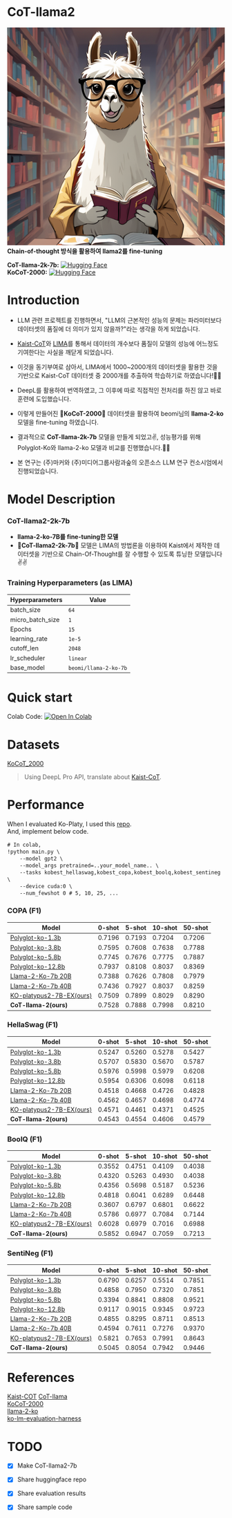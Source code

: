 # CoT-llama2
![CoT-llama2](./CoT-llama.png)  
**Chain-of-thought 방식을 활용하여 llama2를 fine-tuning**   

**CoT-llama-2k-7b:** [![Hugging Face](https://img.shields.io/badge/%F0%9F%A4%97%20Hugging%20Face-Spaces-blue)](https://huggingface.co/kyujinpy/CoT-llama-2k-7b)   
**KoCoT-2000:** [![Hugging Face](https://img.shields.io/badge/%F0%9F%A4%97%20Hugging%20Face-Spaces-blue)](https://huggingface.co/datasets/kyujinpy/KoCoT_2000)   
  
# Introduction
- LLM 관련 프로젝트를 진행하면서, "LLM의 근본적인 성능의 문제는 파라미터보다 데이터셋의 품질에 더 의미가 있지 않을까?"라는 생각을 하게 되었습니다.
- [Kaist-CoT](https://huggingface.co/datasets/kaist-ai/CoT-Collection)와 [LIMA](https://arxiv.org/abs/2305.11206)를 통해서 데이터의 개수보다 품질이 모델의 성능에 어느정도 기여한다는 사실을 깨닫게 되었습니다.

- 이것을 동기부여로 삼아서, LIMA에서 1000~2000개의 데이터셋을 활용한 것을 기반으로 Kaist-CoT 데이터셋 중 2000개를 추출하여 학습하기로 하였습니다!🙂🙂
- DeepL를 활용하여 번역하였고, 그 이후에 따로 직접적인 전처리를 하진 않고 바로 훈련에 도입했습니다.
- 이렇게 만들어진 **🥮KoCoT-2000🥮** 데이터셋을 활용하여 beomi님의 **llama-2-ko** 모델을 fine-tuning 하였습니다.
  
- 결과적으로 **CoT-llama-2k-7b** 모델을 만들게 되었고✌, 성능평가를 위해 Polyglot-Ko와 llama-2-ko 모델과 비교를 진행했습니다.🙂🙃  
- 본 연구는 (주)마커와 (주)미디어그룹사람과숲의 오픈소스 LLM 연구 컨소시엄에서 진행되었습니다.  

# Model Description  
### CoT-llama2-2k-7b
- **llama-2-ko-7B를 fine-tuning한 모델**
- **🥮CoT-llama2-2k-7b🥮** 모델은 LIMA의 방법론을 이용하여 Kaist에서 제작한 데이터셋을 기반으로 Chain-Of-Thought를 잘 수행할 수 있도록 튜닝한 모델입니다✌✌  

### Training Hyperparameters (as LIMA)  
| Hyperparameters | Value |  
| --- | --- |  
| batch_size | `64` |   
| micro_batch_size | `1` |  
| Epochs | `15` |  
| learning_rate | `1e-5` |  
| cutoff_len | `2048` |  
| lr_scheduler | `linear` |  
| base_model | `beomi/llama-2-ko-7b` |  

# Quick start
Colab Code: [![Open In Colab](https://colab.research.google.com/assets/colab-badge.svg)](https://colab.research.google.com/drive/1lRDSnHHVIzRW7RYRV3rha2QL2aMETRp7?usp=sharing)
  
# Datasets
[KoCoT_2000](https://huggingface.co/kyujinpy/CoT-llama-2k-7b)  
> Using DeepL Pro API, translate about [Kaist-CoT](https://huggingface.co/datasets/kaist-ai/CoT-Collection).  

# Performance
When I evaluated Ko-Platy, I used this [repo](https://github.com/Beomi/ko-lm-evaluation-harness).  
And, implement below code.
```
# In colab,
!python main.py \
    --model gpt2 \ 
    --model_args pretrained=..your_model_name.. \
    --tasks kobest_hellaswag,kobest_copa,kobest_boolq,kobest_sentineg \
    --device cuda:0 \
    --num_fewshot 0 # 5, 10, 25, ...
```
  
### COPA (F1)
| Model | 0-shot | 5-shot | 10-shot | 50-shot |
| --- | --- | --- | --- | --- |
| [Polyglot-ko-1.3b](https://huggingface.co/EleutherAI/polyglot-ko-1.3b) | 0.7196 | 0.7193 | 0.7204 | 0.7206 |
| [Polyglot-ko-3.8b](https://huggingface.co/EleutherAI/polyglot-ko-3.8b) | 0.7595 | 0.7608 | 0.7638 | 0.7788 |
| [Polyglot-ko-5.8b](https://huggingface.co/EleutherAI/polyglot-ko-5.8b) | 0.7745 | 0.7676 | 0.7775 | 0.7887 |
| [Polyglot-ko-12.8b](https://huggingface.co/EleutherAI/polyglot-ko-12.8b) | 0.7937 | 0.8108 | 0.8037 | 0.8369 |
| [Llama-2-Ko-7b 20B](https://huggingface.co/beomi/llama-2-ko-7b) | 0.7388 | 0.7626 | 0.7808 | 0.7979 |
| [Llama-2-Ko-7b 40B](https://huggingface.co/beomi/llama-2-ko-7b) | 0.7436 | 0.7927 | 0.8037 | 0.8259 |  
| [KO-platypus2-7B-EX(ours)](https://huggingface.co/kyujinpy/KO-Platypus2-7B-ex) | 0.7509 | 0.7899 | 0.8029 | 0.8290 |  
| **CoT-llama-2(ours)** | 0.7528 | 0.7888 | 0.7998 | 0.8210 |  
  
### HellaSwag (F1)
| Model | 0-shot | 5-shot | 10-shot | 50-shot |
| --- | --- | --- | --- | --- |
| [Polyglot-ko-1.3b](https://huggingface.co/EleutherAI/polyglot-ko-1.3b) | 0.5247 | 0.5260 | 0.5278 | 0.5427 |
| [Polyglot-ko-3.8b](https://huggingface.co/EleutherAI/polyglot-ko-3.8b) | 0.5707 | 0.5830 | 0.5670 | 0.5787 |
| [Polyglot-ko-5.8b](https://huggingface.co/EleutherAI/polyglot-ko-5.8b) | 0.5976 | 0.5998 | 0.5979 | 0.6208 |
| [Polyglot-ko-12.8b](https://huggingface.co/EleutherAI/polyglot-ko-12.8b) | 0.5954 | 0.6306 | 0.6098 | 0.6118 |
| [Llama-2-Ko-7b 20B](https://huggingface.co/beomi/llama-2-ko-7b) | 0.4518 | 0.4668 | 0.4726 | 0.4828 |
| [Llama-2-Ko-7b 40B](https://huggingface.co/beomi/llama-2-ko-7b) | 0.4562 | 0.4657 | 0.4698 | 0.4774 |   
| [KO-platypus2-7B-EX(ours)](https://huggingface.co/kyujinpy/KO-Platypus2-7B-ex) | 0.4571 | 0.4461 | 0.4371 | 0.4525 |  
| **CoT-llama-2(ours)** | 0.4543 | 0.4554 | 0.4606 | 0.4579 | 
  
### BoolQ (F1)
| Model | 0-shot | 5-shot | 10-shot | 50-shot |
| --- | --- | --- | --- | --- |
| [Polyglot-ko-1.3b](https://huggingface.co/EleutherAI/polyglot-ko-1.3b) | 0.3552 | 0.4751 | 0.4109 | 0.4038 |
| [Polyglot-ko-3.8b](https://huggingface.co/EleutherAI/polyglot-ko-3.8b) | 0.4320 | 0.5263 | 0.4930 | 0.4038 |
| [Polyglot-ko-5.8b](https://huggingface.co/EleutherAI/polyglot-ko-5.8b) | 0.4356 | 0.5698 | 0.5187 | 0.5236 |
| [Polyglot-ko-12.8b](https://huggingface.co/EleutherAI/polyglot-ko-12.8b) | 0.4818 | 0.6041 | 0.6289 | 0.6448 |
| [Llama-2-Ko-7b 20B](https://huggingface.co/beomi/llama-2-ko-7b) | 0.3607 | 0.6797 | 0.6801 | 0.6622 |
| [Llama-2-Ko-7b 40B](https://huggingface.co/beomi/llama-2-ko-7b) | 0.5786 | 0.6977 | 0.7084 | 0.7144 |  
| [KO-platypus2-7B-EX(ours)](https://huggingface.co/kyujinpy/KO-Platypus2-7B-ex) | 0.6028 | 0.6979 | 0.7016 | 0.6988 |  
| **CoT-llama-2(ours)** | 0.5852 | 0.6947 | 0.7059 | 0.7213 | 
  
### SentiNeg (F1)
| Model | 0-shot | 5-shot | 10-shot | 50-shot |
| --- | --- | --- | --- | --- |
| [Polyglot-ko-1.3b](https://huggingface.co/EleutherAI/polyglot-ko-1.3b) | 0.6790 | 0.6257 | 0.5514 | 0.7851 |
| [Polyglot-ko-3.8b](https://huggingface.co/EleutherAI/polyglot-ko-3.8b) | 0.4858 | 0.7950 | 0.7320 | 0.7851 |
| [Polyglot-ko-5.8b](https://huggingface.co/EleutherAI/polyglot-ko-5.8b) | 0.3394 | 0.8841 | 0.8808 | 0.9521 |
| [Polyglot-ko-12.8b](https://huggingface.co/EleutherAI/polyglot-ko-12.8b) | 0.9117 | 0.9015 | 0.9345 | 0.9723 |
| [Llama-2-Ko-7b 20B](https://huggingface.co/beomi/llama-2-ko-7b) | 0.4855 | 0.8295 | 0.8711 | 0.8513 |
| [Llama-2-Ko-7b 40B](https://huggingface.co/beomi/llama-2-ko-7b) | 0.4594 | 0.7611 | 0.7276 | 0.9370 |  
| [KO-platypus2-7B-EX(ours)](https://huggingface.co/kyujinpy/KO-Platypus2-7B-ex) | 0.5821 | 0.7653 | 0.7991 | 0.8643 |  
| **CoT-llama-2(ours)** | 0.5045 | 0.8054 | 0.7942 | 0.9446 | 
   
# References  
[Kaist-COT](https://huggingface.co/datasets/kaist-ai/CoT-Collection)
[CoT-llama](https://huggingface.co/kyujinpy/CoT-llama-2k-7b)  
[KoCoT-2000](https://huggingface.co/datasets/kyujinpy/KoCoT_2000)  
[llama-2-ko](https://huggingface.co/beomi/llama-2-ko-7b)   
[ko-lm-evaluation-harness](https://github.com/Beomi/ko-lm-evaluation-harness)    
  
# TODO
- [x] Make CoT-llama2-7b 
- [x] Share huggingface repo
- [x] Share evaluation results
- [x] Share sample code
  
